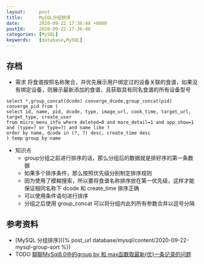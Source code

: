 ```yaml
---
layout:     post
title:      MySQL分组排序
date:       2020-09-22 17:36:48 +0800
postId:     2020-09-22-17-36-48
categories: [MySQL]
keywords:   [database,MySQL]
---
```


## 存档

* 需求
  将食谱按照名称聚合，并优先展示用户绑定过的设备关联的食谱，如果没有绑定设备，则展示最新添加的食谱，且获取具有同名食谱的所有设备型号

```mysql
select *,group_concat(dcode) converge_dcode,group_concat(pid) converge_pid from (
select id, name, pid, dcode, type, image_url, cook_time, target_url, target_type, create_user
from micro_menu_info where deleted=0 and more_detail=1 and app_show=1
and (type=? or type=?) and name like ?
order by name, dcode in (?, ?) desc, create_time desc
) temp group by name
```

* 知识点
    - group分组之前进行排序的话，那么分组后的数据就是排好序的第一条数据
    - 如果多个排序条件，那么按照优先级分别制定排序规则
    - 因为使用了模糊搜索，所以要将食谱名称排序放在第一优先级，这样才能保证相同名称下 dcode 和 create_time 排序正确
    - 可以使用条件语句进行排序
    - 分组之后使用 group_concat 可以将分组内此列所有参数合并以逗号分隔


## 参考资料
* [MySQL 分组排序]({% post_url database/mysql/content/2020-09-22-mysql-group-sort %})
* TODO [聊聊MySql8.0中的group by 和 max函数取最新(优)一条记录的问题](https://zhuanlan.zhihu.com/p/414683659)